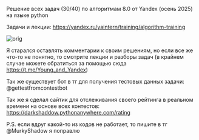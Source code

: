 Решение всех задач (30/40) по алгоритмам 8.0 от Yandex (осень 2025) на языке python

Задачи и лекции: https://yandex.ru/yaintern/training/algorithm-training

![orig](https://avatars.mds.yandex.net/get-lpc/17495851/bb05952f-6f9a-45a9-ba21-76e04b6f3bbe/orig)


Я старался оставлять комментарии к своим решениям, но если все же что-то не понятно, то смотрите лекции и разборы задач (в крайнем случае можете обратиться за помощью сюда https://t.me/Young_and_Yandex)

Так же существует бот в тг для получения тестовых данных задачи: @gettestfromcontestbot

Так же я сделал сайтик для отслеживания своего рейтинга в реальном времени на основе всех контестов: https://darkshaddow.pythonanywhere.com/rating

P.S. если вдруг какой-то из кодов не работает, то пишите в тг @MurkyShadow я поправлю
